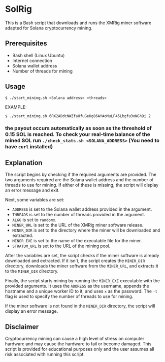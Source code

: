 # SolRig

This is a Bash script that downloads and runs the XMRig miner software adapted for Solana cryptocurrency mining. 

## Prerequisites

- Bash shell (Linux Ubuntu)
- Internet connection
- Solana wallet address
- Number of threads for mining

## Usage

`$ ./start_mining.sh <Solana address> <threads>`

EXAMPLE:

`$ ./start_mining.sh 6RX2ADdcNWZfaUfuGeHg86AYAoMuLF45Lbgfu3oNGh9i 2`

### the payout occurs automatically as soon as the threshold of 0.15 SOL is reached. To check your real-time balance of the mined SOL run `./check_stats.sh <SOLANA_ADDRESS>` (You need to have `curl` installed)



## Explanation

The script begins by checking if the required arguments are provided. The two arguments required are the Solana wallet address and the number of threads to use for mining. If either of these is missing, the script will display an error message and exit.

Next, some variables are set:
- `ADDRESS` is set to the Solana wallet address provided in the argument.
- `THREADS` is set to the number of threads provided in the argument.
- `ALGO` is set to `randomx`.
- `MINER_URL` is set to the URL of the XMRig miner software release.
- `MINER_DIR` is set to the directory where the miner will be downloaded and extracted.
- `MINER_EXE` is set to the name of the executable file for the miner.
- `STRATUM_URL` is set to the URL of the mining pool.

After the variables are set, the script checks if the miner software is already downloaded and extracted. If it isn't, the script creates the `MINER_DIR` directory, downloads the miner software from the `MINER_URL`, and extracts it to the `MINER_DIR` directory.

Finally, the script starts mining by running the `MINER_EXE` executable with the provided arguments. It uses the `ADDRESS` as the username, appends the hostname and a unique worker ID to it, and uses `x` as the password. The `-t` flag is used to specify the number of threads to use for mining.

If the miner software is not found in the `MINER_DIR` directory, the script will display an error message.


## Disclaimer

Cryptocurrency mining can cause a high level of stress on computer hardware and may cause the hardware to fail or become damaged. This script is provided for educational purposes only and the user assumes all risk associated with running this script.

